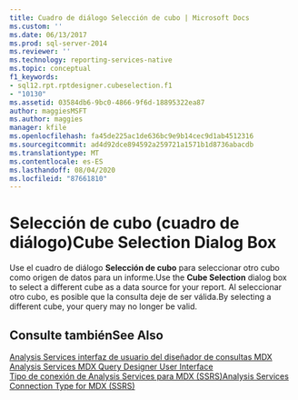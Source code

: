 ```yaml
---
title: Cuadro de diálogo Selección de cubo | Microsoft Docs
ms.custom: ''
ms.date: 06/13/2017
ms.prod: sql-server-2014
ms.reviewer: ''
ms.technology: reporting-services-native
ms.topic: conceptual
f1_keywords:
- sql12.rpt.rptdesigner.cubeselection.f1
- "10130"
ms.assetid: 03584db6-9bc0-4866-9f6d-18895322ea87
author: maggiesMSFT
ms.author: maggies
manager: kfile
ms.openlocfilehash: fa45de225ac1de636bc9e9b14cec9d1ab4512316
ms.sourcegitcommit: ad4d92dce894592a259721a1571b1d8736abacdb
ms.translationtype: MT
ms.contentlocale: es-ES
ms.lasthandoff: 08/04/2020
ms.locfileid: "87661810"
---
```

# <a name="cube-selection-dialog-box"></a><span data-ttu-id="83e5f-102">Selección de cubo (cuadro de diálogo)</span><span class="sxs-lookup"><span data-stu-id="83e5f-102">Cube Selection Dialog Box</span></span>
  <span data-ttu-id="83e5f-103">Use el cuadro de diálogo **Selección de cubo** para seleccionar otro cubo como origen de datos para un informe.</span><span class="sxs-lookup"><span data-stu-id="83e5f-103">Use the **Cube Selection** dialog box to select a different cube as a data source for your report.</span></span> <span data-ttu-id="83e5f-104">Al seleccionar otro cubo, es posible que la consulta deje de ser válida.</span><span class="sxs-lookup"><span data-stu-id="83e5f-104">By selecting a different cube, your query may no longer be valid.</span></span>  
  
## <a name="see-also"></a><span data-ttu-id="83e5f-105">Consulte también</span><span class="sxs-lookup"><span data-stu-id="83e5f-105">See Also</span></span>  
 <span data-ttu-id="83e5f-106">[Analysis Services interfaz de usuario del diseñador de consultas MDX](report-data/analysis-services-mdx-query-designer-user-interface.md) </span><span class="sxs-lookup"><span data-stu-id="83e5f-106">[Analysis Services MDX Query Designer User Interface](report-data/analysis-services-mdx-query-designer-user-interface.md) </span></span>  
 [<span data-ttu-id="83e5f-107">Tipo de conexión de Analysis Services para MDX &#40;SSRS&#41;</span><span class="sxs-lookup"><span data-stu-id="83e5f-107">Analysis Services Connection Type for MDX &#40;SSRS&#41;</span></span>](report-data/analysis-services-connection-type-for-mdx-ssrs.md)  
  
  
